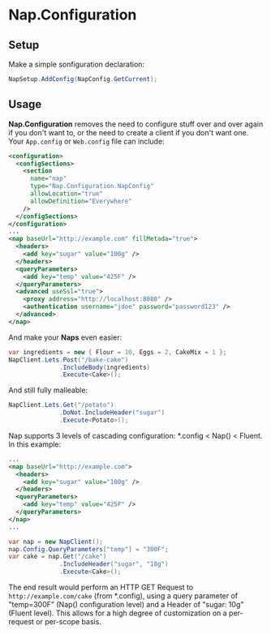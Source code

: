 Nap.Configuration
========

## Setup

Make a simple sonfiguration declaration:
```c#
NapSetup.AddConfig(NapConfig.GetCurrent);
```

## Usage

**Nap.Configuration** removes the need to configure stuff over and over again if you don't want to, or the need to create a client if you don't want one.  Your `App.config` or `Web.config` file can include:

```xml
<configuration>
  <configSections>
    <section 
      name="nap" 
      type="Nap.Configuration.NapConfig" 
      allowLocation="true" 
      allowDefinition="Everywhere"
    />
  </configSections>
</configuration>
...
<nap baseUrl="http://example.com" fillMetada="true">
  <headers>
    <add key="sugar" value="100g" />
  </headers>
  <queryParameters>
    <add key="temp" value="425F" />
  </queryParameters>
  <advanced useSsl="true">
    <proxy address="http://localhost:8080" />
    <authentication username="jdoe" password="password123" />
  </advanced>
</nap>
```

And make your **Naps** even easier:

```c#
var ingredients = new { Flour = 10, Eggs = 2, CakeMix = 1 };
NapClient.Lets.Post("/bake-cake")
              .IncludeBody(ingredients)
              .Execute<Cake>();
```

And still fully malleable:

```c#
NapClient.Lets.Get("/potato")
              .DoNot.IncludeHeader("sugar")
              .Execute<Potato>();
```

Nap supports 3 levels of cascading configuration: *.config < Nap() < Fluent.  In this example:

```xml
...
<nap baseUrl="http://example.com">
  <headers>
    <add key="sugar" value="100g" />
  </headers>
  <queryParameters>
    <add key="temp" value="425F" />
  </queryParameters>
</nap>
...
```

```c#
var nap = new NapClient();
nap.Config.QueryParameters["temp"] = "300F";
var cake = nap.Get("/cake")
              .IncludeHeader("sugar", "10g")
              .Execute<Cake>();
```

The end result would perform an HTTP GET Request to `http://example.com/cake` (from *.config), using a query parameter of "temp=300F" (Nap() configuration level) and a Header of "sugar: 10g" (Fluent level).  This allows for a high degree of customization on a per-request or per-scope basis.
